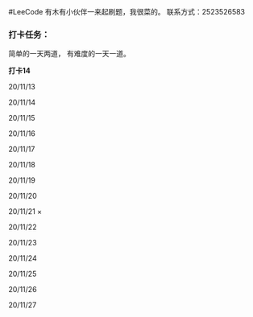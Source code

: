 #LeeCode
有木有小伙伴一来起刷题，我很菜的。
联系方式：2523526583

### 打卡任务：

简单的一天两道，
有难度的一天一道。

**打卡14**

20/11/13

20/11/14

20/11/15

20/11/16

20/11/17

20/11/18

20/11/19

20/11/20

20/11/21   ×

20/11/22

20/11/23

20/11/24

20/11/25

20/11/26

20/11/27





